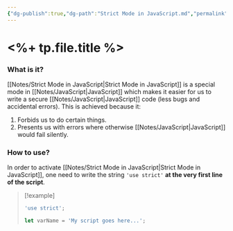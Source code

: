 ```yaml
---
{"dg-publish":true,"dg-path":"Strict Mode in JavaScript.md","permalink":"/strict-mode-in-java-script/"}
---
```





# <%+ tp.file.title %>
### What is it?
[[Notes/Strict Mode in JavaScript\|Strict Mode in JavaScript]] is a special mode in [[Notes/JavaScript\|JavaScript]] which makes it easier for us to write a secure [[Notes/JavaScript\|JavaScript]] code (less bugs and accidental errors).
This is achieved because it:

1. Forbids us to do certain things.
2. Presents us with errors where otherwise [[Notes/JavaScript\|JavaScript]] would fail silently.

### How to use?
In order to activate [[Notes/Strict Mode in JavaScript\|Strict Mode in JavaScript]], one need to write the string `'use strict'` **at the very first line of the script**.
> [!example]
> ```js
> 'use strict';
> 
> let varName = 'My script goes here...';
>```

